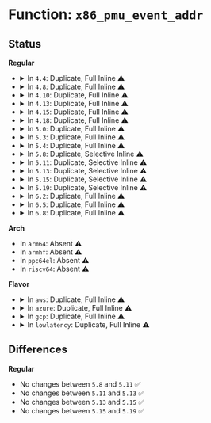 # Function: <code>x86_pmu_event_addr</code>

## Status
<b>Regular</b>
<ul>
<li>
<details>
<summary>In <code>4.4</code>: Duplicate, Full Inline ⚠️</summary>

**Collision:** Static Duplication

**Inline:** Full

**Transformation:** False

**Instances:**

```
In arch/x86/events/core.c (ffffffff81005cbb)
Location: arch/x86/events/perf_event.h:709
Inline: True
Inline callers:
  - arch/x86/events/core.c:x86_pmu_enable
  - arch/x86/events/core.c:perf_event_print_debug
```
```
In arch/x86/events/intel/core.c (ffffffff8100c621)
Location: arch/x86/events/perf_event.h:709
Inline: True
Inline callers:
  - arch/x86/events/intel/core.c:intel_pmu_handle_irq
```
</details>
</li>
<li>
<details>
<summary>In <code>4.8</code>: Duplicate, Full Inline ⚠️</summary>

**Collision:** Static Duplication

**Inline:** Full

**Transformation:** False

**Instances:**

```
In arch/x86/events/core.c (ffffffff810072d9)
Location: arch/x86/events/perf_event.h:718
Inline: True
Inline callers:
  - arch/x86/events/core.c:perf_event_print_debug
  - arch/x86/events/core.c:x86_pmu_enable
```
```
In arch/x86/events/intel/core.c (ffffffff8100c897)
Location: arch/x86/events/perf_event.h:718
Inline: True
Inline callers:
  - arch/x86/events/intel/core.c:intel_pmu_handle_irq
```
</details>
</li>
<li>
<details>
<summary>In <code>4.10</code>: Duplicate, Full Inline ⚠️</summary>

**Collision:** Static Duplication

**Inline:** Full

**Transformation:** False

**Instances:**

```
In arch/x86/events/core.c (ffffffff810072d9)
Location: arch/x86/events/perf_event.h:721
Inline: True
Inline callers:
  - arch/x86/events/core.c:perf_event_print_debug
  - arch/x86/events/core.c:x86_pmu_enable
```
```
In arch/x86/events/intel/core.c (ffffffff8100c95f)
Location: arch/x86/events/perf_event.h:721
Inline: True
Inline callers:
  - arch/x86/events/intel/core.c:intel_pmu_handle_irq
```
</details>
</li>
<li>
<details>
<summary>In <code>4.13</code>: Duplicate, Full Inline ⚠️</summary>

**Collision:** Static Duplication

**Inline:** Full

**Transformation:** False

**Instances:**

```
In arch/x86/events/core.c (ffffffff81006fea)
Location: arch/x86/events/perf_event.h:726
Inline: True
Inline callers:
  - arch/x86/events/core.c:perf_event_print_debug
  - arch/x86/events/core.c:x86_pmu_enable
```
```
In arch/x86/events/intel/core.c (ffffffff8100c6a9)
Location: arch/x86/events/perf_event.h:726
Inline: True
Inline callers:
  - arch/x86/events/intel/core.c:intel_pmu_handle_irq
```
</details>
</li>
<li>
<details>
<summary>In <code>4.15</code>: Duplicate, Full Inline ⚠️</summary>

**Collision:** Static Duplication

**Inline:** Full

**Transformation:** False

**Instances:**

```
In arch/x86/events/core.c (ffffffff81007414)
Location: arch/x86/events/perf_event.h:734
Inline: True
Inline callers:
  - arch/x86/events/core.c:perf_event_print_debug
  - arch/x86/events/core.c:x86_pmu_enable
```
```
In arch/x86/events/intel/core.c (ffffffff8100cc5c)
Location: arch/x86/events/perf_event.h:734
Inline: True
Inline callers:
  - arch/x86/events/intel/core.c:intel_pmu_handle_irq
```
</details>
</li>
<li>
<details>
<summary>In <code>4.18</code>: Duplicate, Full Inline ⚠️</summary>

**Collision:** Static Duplication

**Inline:** Full

**Transformation:** False

**Instances:**

```
In arch/x86/events/core.c (ffffffff826cf8e9)
Location: arch/x86/events/perf_event.h:737
Inline: True
Inline callers:
  - arch/x86/events/core.c:init_hw_perf_events
  - arch/x86/events/core.c:perf_event_print_debug
  - arch/x86/events/core.c:x86_pmu_enable
```
```
In arch/x86/events/intel/core.c (ffffffff8100d366)
Location: arch/x86/events/perf_event.h:737
Inline: True
Inline callers:
  - arch/x86/events/intel/core.c:intel_pmu_handle_irq
```
</details>
</li>
<li>
<details>
<summary>In <code>5.0</code>: Duplicate, Full Inline ⚠️</summary>

**Collision:** Static Duplication

**Inline:** Full

**Transformation:** False

**Instances:**

```
In arch/x86/events/core.c (ffffffff82885943)
Location: arch/x86/events/perf_event.h:755
Inline: True
Inline callers:
  - arch/x86/events/core.c:init_hw_perf_events
  - arch/x86/events/core.c:perf_event_print_debug
  - arch/x86/events/core.c:x86_pmu_enable
```
```
In arch/x86/events/intel/core.c (ffffffff8100b616)
Location: arch/x86/events/perf_event.h:755
Inline: True
Inline callers:
  - arch/x86/events/intel/core.c:intel_pmu_reset
```
</details>
</li>
<li>
<details>
<summary>In <code>5.3</code>: Duplicate, Full Inline ⚠️</summary>

**Collision:** Static Duplication

**Inline:** Full

**Transformation:** False

**Instances:**

```
In arch/x86/events/core.c (ffffffff8289c936)
Location: arch/x86/events/perf_event.h:792
Inline: True
Inline callers:
  - arch/x86/events/core.c:init_hw_perf_events
  - arch/x86/events/core.c:perf_event_print_debug
  - arch/x86/events/core.c:x86_pmu_enable
```
```
In arch/x86/events/amd/core.c (ffffffff81008c08)
Location: arch/x86/events/perf_event.h:792
Inline: True
Inline callers:
  - arch/x86/events/amd/core.c:amd_pmu_wait_on_overflow
```
```
In arch/x86/events/intel/core.c (ffffffff8100bc26)
Location: arch/x86/events/perf_event.h:792
Inline: True
Inline callers:
  - arch/x86/events/intel/core.c:intel_pmu_reset
```
</details>
</li>
<li>
<details>
<summary>In <code>5.4</code>: Duplicate, Full Inline ⚠️</summary>

**Collision:** Static Duplication

**Inline:** Full

**Transformation:** False

**Instances:**

```
In arch/x86/events/core.c (ffffffff8289f926)
Location: arch/x86/events/perf_event.h:808
Inline: True
Inline callers:
  - arch/x86/events/core.c:init_hw_perf_events
  - arch/x86/events/core.c:perf_event_print_debug
  - arch/x86/events/core.c:x86_perf_event_set_period
  - arch/x86/events/core.c:x86_pmu_enable
```
```
In arch/x86/events/amd/core.c (ffffffff81008f28)
Location: arch/x86/events/perf_event.h:808
Inline: True
Inline callers:
  - arch/x86/events/amd/core.c:amd_pmu_wait_on_overflow
```
```
In arch/x86/events/intel/core.c (ffffffff8100c036)
Location: arch/x86/events/perf_event.h:808
Inline: True
Inline callers:
  - arch/x86/events/intel/core.c:intel_pmu_reset
```
</details>
</li>
<li>
<details>
<summary>In <code>5.8</code>: Duplicate, Selective Inline ⚠️</summary>

```c
unsigned int x86_pmu_event_addr(int index);
```

**Collision:** Static Duplication

**Inline:** Selective

**Transformation:** False

**Instances:**

```
In arch/x86/events/core.c (ffffffff81008909)
Location: arch/x86/events/perf_event.h:817
Inline: True
Inline callers:
  - arch/x86/events/core.c:x86_perf_event_set_period
  - arch/x86/events/core.c:x86_pmu_enable
  - arch/x86/events/core.c:reserve_pmc_hardware
  - arch/x86/events/core.c:reserve_pmc_hardware
Direct callers:
  - arch/x86/events/core.c:perf_event_print_debug
  - arch/x86/events/core.c:check_hw_exists
```
```
In arch/x86/events/amd/core.c (ffffffff8100a068)
Location: arch/x86/events/perf_event.h:817
Inline: True
Inline callers:
  - arch/x86/events/amd/core.c:amd_pmu_wait_on_overflow
```
```
In arch/x86/events/intel/core.c (ffffffff8100eff6)
Location: arch/x86/events/perf_event.h:817
Inline: True
Inline callers:
  - arch/x86/events/intel/core.c:intel_pmu_reset
```
**Symbols:**

```
ffffffff81006580-ffffffff810065a9: x86_pmu_event_addr (STB_LOCAL)
```
</details>
</li>
<li>
<details>
<summary>In <code>5.11</code>: Duplicate, Selective Inline ⚠️</summary>

```c
unsigned int x86_pmu_event_addr(int index);
```

**Collision:** Static Duplication

**Inline:** Selective

**Transformation:** False

**Instances:**

```
In arch/x86/events/core.c (ffffffff8100798b)
Location: arch/x86/events/perf_event.h:948
Inline: True
Inline callers:
  - arch/x86/events/core.c:x86_perf_event_set_period
  - arch/x86/events/core.c:x86_pmu_enable
  - arch/x86/events/core.c:reserve_pmc_hardware
  - arch/x86/events/core.c:reserve_pmc_hardware
Direct callers:
  - arch/x86/events/core.c:perf_event_print_debug
  - arch/x86/events/core.c:check_hw_exists
```
```
In arch/x86/events/amd/core.c (ffffffff81008ee8)
Location: arch/x86/events/perf_event.h:948
Inline: True
Inline callers:
  - arch/x86/events/amd/core.c:amd_pmu_wait_on_overflow
```
```
In arch/x86/events/intel/core.c (ffffffff8100e366)
Location: arch/x86/events/perf_event.h:948
Inline: True
Inline callers:
  - arch/x86/events/intel/core.c:intel_pmu_reset
```
**Symbols:**

```
ffffffff810056f0-ffffffff81005719: x86_pmu_event_addr (STB_LOCAL)
```
</details>
</li>
<li>
<details>
<summary>In <code>5.13</code>: Duplicate, Selective Inline ⚠️</summary>

```c
unsigned int x86_pmu_event_addr(int index);
```

**Collision:** Static Duplication

**Inline:** Selective

**Transformation:** False

**Instances:**

```
In arch/x86/events/core.c (ffffffff81008c9e)
Location: arch/x86/events/perf_event.h:1068
Inline: True
Inline callers:
  - arch/x86/events/core.c:perf_clear_dirty_counters
  - arch/x86/events/core.c:x86_perf_event_set_period
  - arch/x86/events/core.c:x86_pmu_enable
  - arch/x86/events/core.c:check_hw_exists
Direct callers:
  - arch/x86/events/core.c:perf_event_print_debug
```
```
In arch/x86/events/amd/core.c (ffffffff81009888)
Location: arch/x86/events/perf_event.h:1068
Inline: True
Inline callers:
  - arch/x86/events/amd/core.c:amd_pmu_wait_on_overflow
```
```
In arch/x86/events/intel/core.c (ffffffff8100f375)
Location: arch/x86/events/perf_event.h:1068
Inline: True
Inline callers:
  - arch/x86/events/intel/core.c:intel_pmu_reset
```
**Symbols:**

```
ffffffff81bc3c09-ffffffff81bc3c2e: x86_pmu_event_addr (STB_LOCAL)
```
</details>
</li>
<li>
<details>
<summary>In <code>5.15</code>: Duplicate, Selective Inline ⚠️</summary>

```c
unsigned int x86_pmu_event_addr(int index);
```

**Collision:** Static Duplication

**Inline:** Selective

**Transformation:** False

**Instances:**

```
In arch/x86/events/core.c (ffffffff81009b1a)
Location: arch/x86/events/perf_event.h:1068
Inline: True
Inline callers:
  - arch/x86/events/core.c:perf_clear_dirty_counters
  - arch/x86/events/core.c:x86_perf_event_set_period
  - arch/x86/events/core.c:x86_pmu_enable
  - arch/x86/events/core.c:check_hw_exists
Direct callers:
  - arch/x86/events/core.c:perf_event_print_debug
```
```
In arch/x86/events/amd/core.c (ffffffff8100a85c)
Location: arch/x86/events/perf_event.h:1068
Inline: True
Inline callers:
  - arch/x86/events/amd/core.c:amd_pmu_wait_on_overflow
```
```
In arch/x86/events/intel/core.c (ffffffff8101013f)
Location: arch/x86/events/perf_event.h:1068
Inline: True
Inline callers:
  - arch/x86/events/intel/core.c:intel_pmu_reset
```
**Symbols:**

```
ffffffff81c94c5a-ffffffff81c94c7f: x86_pmu_event_addr (STB_LOCAL)
```
</details>
</li>
<li>
<details>
<summary>In <code>5.19</code>: Duplicate, Selective Inline ⚠️</summary>

```c
unsigned int x86_pmu_event_addr(int index);
```

**Collision:** Static Duplication

**Inline:** Selective

**Transformation:** False

**Instances:**

```
In arch/x86/events/core.c (ffffffff81009247)
Location: arch/x86/events/perf_event.h:1089
Inline: True
Inline callers:
  - arch/x86/events/core.c:perf_clear_dirty_counters
  - arch/x86/events/core.c:x86_perf_event_set_period
  - arch/x86/events/core.c:x86_pmu_enable
  - arch/x86/events/core.c:check_hw_exists
Direct callers:
  - arch/x86/events/core.c:perf_event_print_debug
```
```
In arch/x86/events/amd/core.c (ffffffff8100aa35)
Location: arch/x86/events/perf_event.h:1089
Inline: True
Inline callers:
  - arch/x86/events/amd/core.c:amd_pmu_test_overflow_topbit
```
```
In arch/x86/events/intel/core.c (ffffffff81011756)
Location: arch/x86/events/perf_event.h:1089
Inline: True
Inline callers:
  - arch/x86/events/intel/core.c:intel_pmu_reset
```
**Symbols:**

```
ffffffff81e43f1a-ffffffff81e43f49: x86_pmu_event_addr (STB_LOCAL)
```
</details>
</li>
<li>
<details>
<summary>In <code>6.2</code>: Duplicate, Full Inline ⚠️</summary>

**Collision:** Static Duplication

**Inline:** Full

**Transformation:** False

**Instances:**

```
In arch/x86/events/core.c (ffffffff8100a699)
Location: arch/x86/events/perf_event.h:1097
Inline: True
Inline callers:
  - arch/x86/events/core.c:perf_clear_dirty_counters
  - arch/x86/events/core.c:perf_event_print_debug
  - arch/x86/events/core.c:x86_perf_event_set_period
  - arch/x86/events/core.c:x86_pmu_enable
  - arch/x86/events/core.c:check_hw_exists
```
```
In arch/x86/events/amd/core.c (ffffffff8100c645)
Location: arch/x86/events/perf_event.h:1097
Inline: True
Inline callers:
  - arch/x86/events/amd/core.c:amd_pmu_test_overflow_topbit
```
```
In arch/x86/events/intel/core.c (ffffffff8101516e)
Location: arch/x86/events/perf_event.h:1097
Inline: True
Inline callers:
  - arch/x86/events/intel/core.c:intel_pmu_reset
```
</details>
</li>
<li>
<details>
<summary>In <code>6.5</code>: Duplicate, Full Inline ⚠️</summary>

**Collision:** Static Duplication

**Inline:** Full

**Transformation:** False

**Instances:**

```
In arch/x86/events/core.c (ffffffff81009ee9)
Location: arch/x86/events/perf_event.h:1102
Inline: True
Inline callers:
  - arch/x86/events/core.c:perf_clear_dirty_counters
  - arch/x86/events/core.c:perf_event_print_debug
  - arch/x86/events/core.c:x86_perf_event_set_period
  - arch/x86/events/core.c:x86_pmu_enable
  - arch/x86/events/core.c:check_hw_exists
```
```
In arch/x86/events/amd/core.c (ffffffff8100be05)
Location: arch/x86/events/perf_event.h:1102
Inline: True
Inline callers:
  - arch/x86/events/amd/core.c:amd_pmu_test_overflow_topbit
```
```
In arch/x86/events/intel/core.c (ffffffff810149d1)
Location: arch/x86/events/perf_event.h:1102
Inline: True
Inline callers:
  - arch/x86/events/intel/core.c:intel_pmu_reset
```
</details>
</li>
<li>
<details>
<summary>In <code>6.8</code>: Duplicate, Full Inline ⚠️</summary>

**Collision:** Static Duplication

**Inline:** Full

**Transformation:** False

**Instances:**

```
In arch/x86/events/core.c (ffffffff8100f609)
Location: arch/x86/events/perf_event.h:1117
Inline: True
Inline callers:
  - arch/x86/events/core.c:perf_clear_dirty_counters
  - arch/x86/events/core.c:perf_event_print_debug
  - arch/x86/events/core.c:x86_perf_event_set_period
  - arch/x86/events/core.c:x86_pmu_enable
  - arch/x86/events/core.c:check_hw_exists
```
```
In arch/x86/events/amd/core.c (ffffffff810115e5)
Location: arch/x86/events/perf_event.h:1117
Inline: True
Inline callers:
  - arch/x86/events/amd/core.c:amd_pmu_test_overflow_topbit
```
```
In arch/x86/events/intel/core.c (ffffffff810199c1)
Location: arch/x86/events/perf_event.h:1117
Inline: True
Inline callers:
  - arch/x86/events/intel/core.c:intel_pmu_reset
```
</details>
</li>
</ul>
<b>Arch</b>
<ul>
<li>
In <code>arm64</code>: Absent ⚠️
</li>
<li>
In <code>armhf</code>: Absent ⚠️
</li>
<li>
In <code>ppc64el</code>: Absent ⚠️
</li>
<li>
In <code>riscv64</code>: Absent ⚠️
</li>
</ul>
<b>Flavor</b>
<ul>
<li>
<details>
<summary>In <code>aws</code>: Duplicate, Full Inline ⚠️</summary>

**Collision:** Static Duplication

**Inline:** Full

**Transformation:** False

**Instances:**

```
In arch/x86/events/core.c (ffffffff8288d926)
Location: arch/x86/events/perf_event.h:808
Inline: True
Inline callers:
  - arch/x86/events/core.c:init_hw_perf_events
  - arch/x86/events/core.c:perf_event_print_debug
  - arch/x86/events/core.c:x86_perf_event_set_period
  - arch/x86/events/core.c:x86_pmu_enable
```
```
In arch/x86/events/amd/core.c (ffffffff81008f28)
Location: arch/x86/events/perf_event.h:808
Inline: True
Inline callers:
  - arch/x86/events/amd/core.c:amd_pmu_wait_on_overflow
```
```
In arch/x86/events/intel/core.c (ffffffff8100c036)
Location: arch/x86/events/perf_event.h:808
Inline: True
Inline callers:
  - arch/x86/events/intel/core.c:intel_pmu_reset
```
</details>
</li>
<li>
<details>
<summary>In <code>azure</code>: Duplicate, Full Inline ⚠️</summary>

**Collision:** Static Duplication

**Inline:** Full

**Transformation:** False

**Instances:**

```
In arch/x86/events/core.c (ffffffff8288b849)
Location: arch/x86/events/perf_event.h:808
Inline: True
Inline callers:
  - arch/x86/events/core.c:init_hw_perf_events
  - arch/x86/events/core.c:perf_event_print_debug
  - arch/x86/events/core.c:x86_perf_event_set_period
  - arch/x86/events/core.c:x86_pmu_enable
```
```
In arch/x86/events/amd/core.c (ffffffff81007739)
Location: arch/x86/events/perf_event.h:808
Inline: True
Inline callers:
  - arch/x86/events/amd/core.c:amd_pmu_wait_on_overflow
```
```
In arch/x86/events/intel/core.c (ffffffff8100cd8c)
Location: arch/x86/events/perf_event.h:808
Inline: True
Inline callers:
  - arch/x86/events/intel/core.c:intel_pmu_reset
```
</details>
</li>
<li>
<details>
<summary>In <code>gcp</code>: Duplicate, Full Inline ⚠️</summary>

**Collision:** Static Duplication

**Inline:** Full

**Transformation:** False

**Instances:**

```
In arch/x86/events/core.c (ffffffff828a0926)
Location: arch/x86/events/perf_event.h:808
Inline: True
Inline callers:
  - arch/x86/events/core.c:init_hw_perf_events
  - arch/x86/events/core.c:perf_event_print_debug
  - arch/x86/events/core.c:x86_perf_event_set_period
  - arch/x86/events/core.c:x86_pmu_enable
```
```
In arch/x86/events/amd/core.c (ffffffff81008ee8)
Location: arch/x86/events/perf_event.h:808
Inline: True
Inline callers:
  - arch/x86/events/amd/core.c:amd_pmu_wait_on_overflow
```
```
In arch/x86/events/intel/core.c (ffffffff8100bff6)
Location: arch/x86/events/perf_event.h:808
Inline: True
Inline callers:
  - arch/x86/events/intel/core.c:intel_pmu_reset
```
</details>
</li>
<li>
<details>
<summary>In <code>lowlatency</code>: Duplicate, Full Inline ⚠️</summary>

**Collision:** Static Duplication

**Inline:** Full

**Transformation:** False

**Instances:**

```
In arch/x86/events/core.c (ffffffff828a092b)
Location: arch/x86/events/perf_event.h:808
Inline: True
Inline callers:
  - arch/x86/events/core.c:init_hw_perf_events
  - arch/x86/events/core.c:perf_event_print_debug
  - arch/x86/events/core.c:x86_perf_event_set_period
  - arch/x86/events/core.c:x86_pmu_enable
```
```
In arch/x86/events/amd/core.c (ffffffff81009048)
Location: arch/x86/events/perf_event.h:808
Inline: True
Inline callers:
  - arch/x86/events/amd/core.c:amd_pmu_wait_on_overflow
```
```
In arch/x86/events/intel/core.c (ffffffff8100c226)
Location: arch/x86/events/perf_event.h:808
Inline: True
Inline callers:
  - arch/x86/events/intel/core.c:intel_pmu_reset
```
</details>
</li>
</ul>

## Differences
<b>Regular</b>
<ul>
<li>
No changes between <code>5.8</code> and <code>5.11</code> ✅
</li>
<li>
No changes between <code>5.11</code> and <code>5.13</code> ✅
</li>
<li>
No changes between <code>5.13</code> and <code>5.15</code> ✅
</li>
<li>
No changes between <code>5.15</code> and <code>5.19</code> ✅
</li>
</ul>
